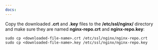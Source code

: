 ```yaml
---
docs:
---
```


Copy the downloaded **.crt** and **.key** files to the **/etc/ssl/nginx/** directory and make sure they are named **nginx-repo.crt** and **nginx-repo.key**:

```shell
sudo cp <downloaded-file-name>.crt /etc/ssl/nginx/nginx-repo.crt
sudo cp <downloaded-file-name>.key /etc/ssl/nginx/nginx-repo.key
```
